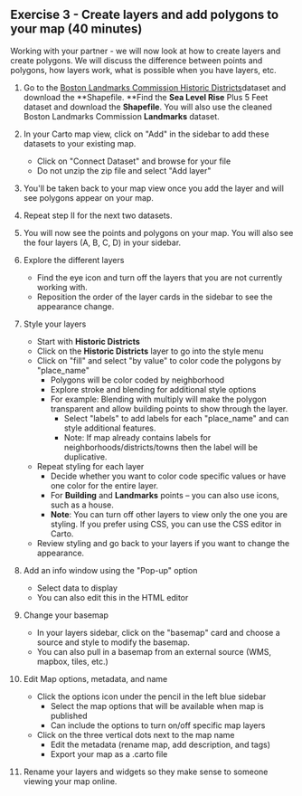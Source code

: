 ## **Exercise 3 - Create layers and add polygons to your map (40 minutes)**

Working with your partner - we will now look at how to create layers and create polygons. We will discuss the difference between points and polygons, how layers work, what is possible when you have layers, etc.

1. Go to the [Boston Landmarks Commission Historic Districts](https://data.boston.gov/dataset/boston-landmarks-commission-blc-historic-districts)dataset and download the **Shapefile. **Find the **Sea Level Rise** Plus 5 Feet dataset and download the **Shapefile**. You will also use the cleaned Boston Landmarks Commission **Landmarks** dataset.

2.  In your Carto map view, click on "Add" in the sidebar to add these datasets to your existing map.
     * Click on "Connect Dataset" and browse for your file
     * Do not unzip the zip file and select "Add layer"

3. You'll be taken back to your map view once you add the layer and will see polygons appear on your map.

4. Repeat step II for the next two datasets.

5. You will now see the points and polygons on your map. You will also see the four layers (A, B, C, D) in your sidebar.

6. Explore the different layers
   * Find the eye icon and turn off the layers that you are not currently working with.
   * Reposition the order of the layer cards in the sidebar to see the appearance change.

7. Style your layers
   * Start with **Historic Districts**
   * Click on the **Historic Districts** layer to go into the style menu
   * Click on "fill" and select "by value" to color code the polygons by "place_name"
     * Polygons will be color coded by neighborhood
     * Explore stroke and blending for additional style options 
     * For example: Blending with multiply will make the polygon transparent and allow building points to show through the layer.
       * Select "labels" to add labels for each "place_name" and can style additional features.
       * Note: If map already contains labels for neighborhoods/districts/towns then the label will be duplicative.
   * Repeat styling for each layer
      * Decide whether you want to color code specific values or have one color for the entire layer.
      * For **Building** and **Landmarks** points – you can also use icons, such as a house.
      * **Note**: You can turn off other layers to view only the one you are styling. If you prefer using CSS, you can use the CSS editor in Carto.
    * Review styling and go back to your layers if you want to change the appearance.

8.  Add an info window using the "Pop-up" option
     * Select data to display
    * You can also edit this in the HTML editor

9.  Change your basemap
     * In your layers sidebar, click on the "basemap" card and choose a source and style to modify the basemap.
     * You can also pull in a basemap from an external source (WMS, mapbox, tiles, etc.)

10. Edit Map options, metadata, and name
    * Click the options icon under the pencil in the left blue sidebar
      * Select the map options that will be available when map is published
      * Can include the options to turn on/off specific map layers
    * Click on the three vertical dots next to the map name
      * Edit the metadata (rename map, add description, and tags)
      * Export your map as a .carto file

11. Rename your layers and widgets so they make sense to someone viewing your map online.
